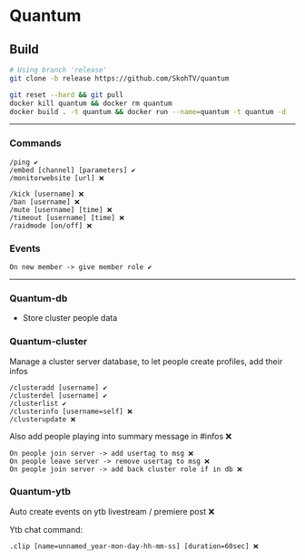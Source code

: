 # Quantum

## Build

```sh
# Using branch 'release'
git clone -b release https://github.com/SkohTV/quantum

git reset --hard && git pull
docker kill quantum && docker rm quantum
docker build . -t quantum && docker run --name=quantum -t quantum -d
```

---

### Commands

```
/ping ✔️
/embed [channel] [parameters] ✔️
/monitorwebsite [url] ❌

/kick [username] ❌
/ban [username] ❌
/mute [username] [time] ❌
/timeout [username] [time] ❌
/raidmode [on/off] ❌
```

### Events
```
On new member -> give member role ✔️
```

---

### Quantum-db
- Store cluster people data

### Quantum-cluster
Manage a cluster server database, to let people create profiles, add their infos
```
/clusteradd [username] ✔️
/clusterdel [username] ✔️
/clusterlist ✔️
/clusterinfo [username=self] ❌
/clusterupdate ❌
```

Also add people playing into summary message in \#infos ❌
```
On people join server -> add usertag to msg ❌
On people leave server -> remove usertag to msg ❌
On people join server -> add back cluster role if in db ❌
```

### Quantum-ytb
Auto create events on ytb livestream / premiere post ❌

Ytb chat command:
```
.clip [name=unnamed_year-mon-day-hh-mm-ss] [duration=60sec] ❌
```
